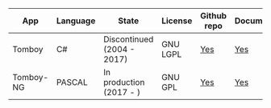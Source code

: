 | App       | Language | State                      | License  | Github repo                                      | Documentation                                       |
|-----------|----------|----------------------------|----------|--------------------------------------------------|-----------------------------------------------------|
| Tomboy    | C#       | Discontinued (2004 - 2017) | GNU LGPL | [Yes](https://github.com/tomboy-notes/tomboy)    | [Yes](https://wiki.gnome.org/Apps/Tomboy)           |
| Tomboy-NG | PASCAL   | In production (2017 - )    | GNU GPL  | [Yes](https://github.com/tomboy-notes/tomboy-ng) | [Yes](https://wiki.gnome.org/Apps/Tomboy/tomboy-ng) |
